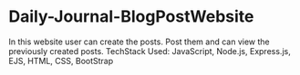# Daily-Journal-BlogPostWebsite

In this website user can create the posts. Post them and can view the previously created posts.
TechStack Used: JavaScript, Node.js, Express.js, EJS, HTML, CSS, BootStrap
